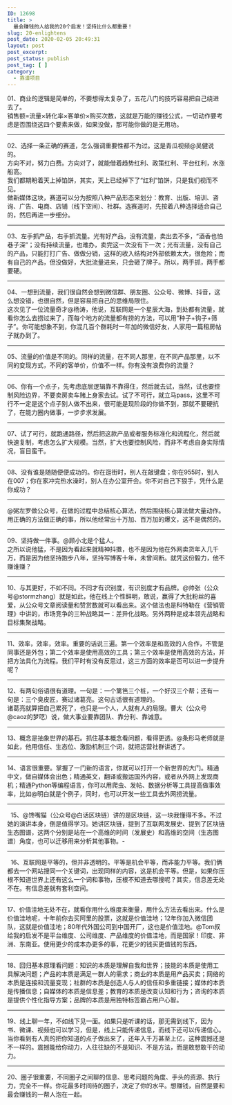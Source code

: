 ```yaml
---
ID: 12698
title: >
  最会赚钱的人给我的20个启发！坚持比什么都重要！
slug: 20-enlightens
post_date: 2020-02-05 20:49:31
layout: post
post_excerpt:
post_status: publish
post_tag: [ ]
category:
  - 靠谱项目
---
```

<div>
  01、商业的逻辑是简单的，不要想得太复杂了，五花八门的技巧容易把自己绕进去了。
</div>

<div>
  销售额=流量×转化率×客单价×购买次数，这就是万能的赚钱公式，一切动作要考虑是否围绕这四个要素来做，如果没做，那可能你做的是无用功。
</div>

* * *

<div>
  <div>
    02、选择一条正确的赛道，怎么强调重要性都不为过。这是青瓜视频@吴健说的。
  </div>
  
  <div>
    方向不对，努力白费。方向对了，就能借着趋势红利、政策红利、平台红利，水涨船高。
  </div>
  
  <div>
    我们都期盼着天上掉馅饼，其实，天上已经掉下了“红利”馅饼，只是我们视而不见。
  </div>
  
  <div>
    做新媒体这块，赛道可以分为按照八种产品形态来划分：教育、出版、培训、咨询、广告、电商、店铺（线下空间）、社群。选赛道时，先按着八种选择适合自己的，然后再进一步细分。
  </div>
  
  <div>
  </div>
  
  <hr />
  
  <div>
    03、左手抓产品，右手抓流量。光有好产品，没有流量，卖出去不多，“酒香也怕巷子深”；没有持续流量，也难办，卖完这一次没有下一次；光有流量，没有自己的产品，只能打打广告、做做分销，这样的收入结构对外部依赖太大，很危险；而有自己的产品，但没做好，大批流量进来，只会砸了牌子。所以，两手抓，两手都要硬。
  </div>
  
  <div>
  </div>
  
  <hr />
  
  <div>
    04、一想到流量，我们很自然会想到微信群、朋友圈、公众号、微博、抖音，这么想没错，也很自然，但是容易把自己的思维局限住。
  </div>
  
  <div>
    这次见了一位流量奇才@杨涛，他说，互联网是一个星辰大海，到处都有流量，就看你怎么去捞过来了，而每个地方的流量都有捞的方法，可以用“种子+钩子+筛子”。你可能想象不到，你混几百个群耗时一年加的微信好友，人家用一篇租房帖子就办到了。
  </div>
  
  <div>
  </div>
  
  <hr />
  
  <div>
    05、流量的价值是不同的。同样的流量，在不同人那里，在不同产品那里，以不同的变现方式，不同的客单价，价值不一样。你有没有浪费你的流量？
  </div>
  
  <div>
  </div>
  
  <hr />
  
  <div>
    06、你有一个点子，先考虑底层逻辑靠不靠得住，然后就去试，当然，试也要控制风险边界，不要卖房卖车赌上身家去试。试了不可行，就立马pass，这里不可行不一定是这个点子别人做不出来，很可能是现阶段的你做不到，那就不要硬抗了，在能力圈内做事，一步步求发展。
  </div>
  
  <div>
  </div>
  
  <hr />
  
  <div>
    07、试了可行，就跑通路径，然后把这款产品或者服务标准化和流程化，然后就快速复制，考虑怎么扩大规模。当然，扩大也要控制风险，而非不考虑自身实际情况，盲目蛮干。
  </div>
  
  <div>
  </div>
  
  <hr />
  
  <div>
    08、没有谁是随随便便成功的。你在逛街时，别人在敲键盘；你在955时，别人在007；你在家冲完热水澡时，别人在办公室开会。你不对自己下狠手，凭什么是你成功？
  </div>
  
  <div>
  </div>
  
  <hr />
  
  <div>
    @粥左罗做公众号，在做的过程中总结核心算法，然后围绕核心算法做大量动作。用正确的方法做正确的事，所以他经常出十万加、百万加的爆文，这不是偶然的。
  </div>
  
  <div>
  </div>
  
  <hr />
  
  <div>
    09、坚持做一件事。@顾小北是个猛人。
  </div>
  
  <div>
    之所以说他猛，不是因为看起来就精神抖擞，也不是因为他在外网卖货年入几千万，而是因为他坚持跑步八年，坚持写博客十年，未曾间断。就凭这份毅力，他不赚谁赚？
  </div>
  
  <div>
  </div>
  
  <hr />
  
  <div>
    10、与其更好，不如不同。不同才有识别度，有识别度才有品牌。@帅张（公众号@stormzhang）就是如此，他在线上个性鲜明，敢说，赢得了大批粉丝的喜爱，从公众号文章阅读量和赞赏数就可以看出来。这个做法也是科特勒在《营销管理》中讲的，市场竞争的三种战略其一：差异化战略。另外两种是成本领先战略和目标集聚战略。
  </div>
  
  <div>
  </div>
  
  <hr />
  
  <div>
    11、效率，效率，效率。重要的话说三遍。第一个效率是和高效的人合作，不管是同事还是外包；第二个效率是使用高效的工具；第三个效率是使用高效的方法，并把方法具化为流程。我们平时有没有反思过，这三方面的效率是否可以进一步提升呢？
  </div>
  
  <div>
  </div>
  
  <hr />
  
  <div>
    12、有两句俗语很有道理。一句是：一个篱笆三个桩，一个好汉三个帮；还有一句是：三个臭皮匠，赛过诸葛亮。这句古话很有道理的。
  </div>
  
  <div>
    诸葛亮就算把自己累死了，也只是一个人，人就有人的局限。曹大（公众号@caoz的梦呓）说，做大事业要靠团队、靠分利、靠诚意。
  </div>
  
  <div>
  </div>
  
  <hr />
  
  <div>
    13、概念是抽象世界的基石。抓住基本概念看问题，看得更透。@条形马老师就是如此，他用信任、生态位、激励机制三个词，就把运营社群讲透了。
  </div>
  
  <div>
  </div>
  
  <hr />
  
  <div>
    14、语言很重要。掌握了一门新的语言，你就可以打开一个新世界的大门。精通中文，做自媒体会出色；精通英文，翻译或搬运国外内容，或者从外网上发现商机；精通Python等编程语言，你可以用爬虫、发帖、数据分析等工具提高做事效率，比如@明白就是个例子，同时，也可以开发一些工具去外网捞流量。
  </div>
  
  <hr />
  
  <div>
      15、@馋嘴猫（公众号@白话区块链）讲的是区块链，这一块我懂得不多。不过她的演讲本身，倒是值得学习。她讲区块链，提到了互联网发展史、提到了区块链生态图谱，这两个分别是站在一个高维的时间（发展史）和高维的空间（生态图谱）角度，也可以迁移用来分析其他事物。-
  </div>
  
  <div>
  </div>
  
  <hr />
  
  <div>
      16、互联网是平等的，但并非透明的。平等是机会平等，而非能力平等。我们俩都去一个网站搜同一个关键词，出现同样的内容，这是机会平等。但是，如果你压根不知道世界上还有这么一个词和事物，压根不知道去哪搜呢？其实，信息差无处不在。有信息差就有套利空间。
  </div>
  
  <div>
  </div>
  
  <hr />
  
  <div>
    17、价值洼地无处不在，就看你用什么维度来衡量，用什么方法去看出来。什么是价值洼地呢，十年前你去买阿里的股票，这就是价值洼地；12年你加入微信团队，这就是价值洼地；80年代外国公司到中国开厂，这也是价值洼地。@Tom叔给我的启发不是平台维度、公司维度、产品维度的价值洼地，而是国家！印度、非洲、东南亚。使用更少的成本办更多的事，花更少的钱买更值钱的东西。
  </div>
  
  <div>
  </div>
  
  <hr />
  
  <div>
    18、回归基本原理看问题：知识的本质是理解自我和世界；技能的本质是使用工具解决问题；产品的本质是满足一群人的需求；商业的本质是用产品买卖；网络的本质是连接和流量变现；社群的本质是创造人与人的信任和多重链接；媒体的本质是传播信息；自媒体的本质是信息差；教育的本质是改变认知和行为；咨询的本质是提供个性化指导方案；品牌的本质是用独特标签霸占用户心智。
  </div>
  
  <div>
  </div>
  
  <hr />
  
  <div>
    19、线上聊一年，不如线下见一面。如果只是听课的话，那无需到线下，因为书、微课、视频也可以学习，但是，线上只能传递信息，而线下还可以传递信心。当你看到有人真的把你知道的点子做出来了，还年入千万甚至上亿，这种震撼还是不一样的。震撼能给你动力，人往往缺的不是知识、不是方法，而是敢想敢干的动力。
  </div>
  
  <div>
  </div>
  
  <hr />
  
  <div>
    20、圈子很重要，不同圈子之间聊的信息、思考问题的角度、手头的资源、执行力，完全不一样。你花最多时间待的圈子，决定了你的水平。想赚钱，自然是要和最会赚钱的一帮人泡在一起。
  </div>
</div>